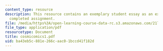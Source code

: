 ```yaml
---
content_type: resource
description: This resource contains an exemplary student essay as an example of a
  completed assignment.
file: /media/https%3A/open-learning-course-data-rc.s3.amazonaws.com/21l-325-small-wonders-staying-alive-spring-2007/ba43eb5c881e266caac01bccd41f182d_cosmicomics1.pdf
file_type: application/pdf
resourcetype: Document
title: cosmicomics1.pdf
uid: ba43eb5c-881e-266c-aac0-1bccd41f182d
---
```

